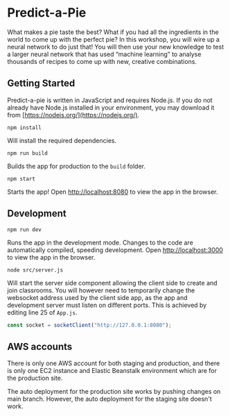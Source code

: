 # Predict-a-Pie

What makes a pie taste the best? What if you had all the ingredients in the world to come up with the perfect pie? In this workshop, you will wire up a neural network to do just that! You will then use your new knowledge to test a larger neural network that has used “machine learning” to analyse thousands of recipes to come up with new, creative combinations.

## Getting Started

Predict-a-pie is written in JavaScript and requires Node.js. If you do not already have Node.js installed in your environment, you may download it from [https://nodejs.org/](https://nodejs.org/).

```console
npm install
```

Will install the required dependencies.

```console
npm run build
```

Builds the app for production to the `build` folder.

```console
npm start
```

Starts the app! Open [http://localhost:8080](http://localhost:8080) to view the app in the browser.

## Development

```console
npm run dev
```

Runs the app in the development mode. Changes to the code are automatically compiled, speeding development. Open [http://localhost:3000](http://localhost:3000) to view the app in the browser.

```console
node src/server.js
```

Will start the server side component allowing the client side to create and join classrooms. You will however need to temporarily change the websocket address used by the client side app, as the app and development server must listen on different ports. This is achieved by editing line 25 of `App.js`.

```javascript
const socket = socketClient("http://127.0.0.1:8080");
```

## AWS accounts

There is only one AWS account for both staging and production, and there is only one EC2 instance and Elastic Beanstalk environment which are for the production site.

The auto deployment for the production site works by pushing changes on main branch.
However, the auto deployment for the staging site doesn't work.

